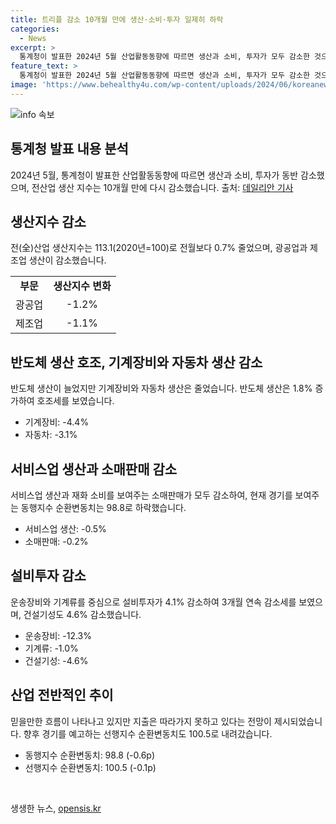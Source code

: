 ```yaml
---
title: 트리플 감소 10개월 만에 생산·소비·투자 일제히 하락
categories:
  - News
excerpt: >
  통계청이 발표한 2024년 5월 산업활동동향에 따르면 생산과 소비, 투자가 모두 감소한 것으로 나타났다. 전월 대비 생산은 0.7% 감소하며 투자는 4.1% 줄었고, 소비는 0.2% 감소했다. 반도체 생산은 증가하였지만 기계장비와 자동차 등 다른 부문에서는 감소하였으며, 이로 인해 트리플 감소 현상이 10개월 만에 나타났다고 전해졌다.
feature_text: >
  통계청이 발표한 2024년 5월 산업활동동향에 따르면 생산과 소비, 투자가 모두 감소한 것으로 나타났다. 전월 대비 생산은 0.7% 감소하며 투자는 4.1% 줄었고, 소비는 0.2% 감소했다. 반도체 생산은 증가하였지만 기계장비와 자동차 등 다른 부문에서는 감소하였으며, 이로 인해 트리플 감소 현상이 10개월 만에 나타났다고 전해졌다.
image: 'https://www.behealthy4u.com/wp-content/uploads/2024/06/koreanews.jpg'
---
```


<p><img src="https://www.behealthy4u.com/wp-content/uploads/2024/06/koreanews.jpg" alt="info 속보" /></p>

<h2 data-ke-size="size26">통계청 발표 내용 분석</h2>

<p data-ke-size="size16">2024년 5월, 통계청이 발표한 산업활동동향에 따르면 생산과 소비, 투자가 동반 감소했으며, 전산업 생산 지수는 10개월 만에 다시 감소했습니다. 출처: <a href="https://www.dailysecu.com/news/articleView.html?idxno=130020">데일리안 기사</a></p>

<h2 data-ke-size="size24">생산지수 감소</h2>

<p data-ke-size="size16">전(全)산업 생산지수는 113.1(2020년=100)로 전월보다 0.7% 줄었으며, 광공업과 제조업 생산이 감소했습니다.</p>

<table>
   <tr>
      <td style="text-align: center; height: 17px;"><b>부문</b></td>
      <td style="text-align: center; height: 17px;"><b>생산지수 변화</b></td>
   </tr>
   <tr>
      <td style="text-align: center; height: 17px;">광공업</td>
      <td style="text-align: center; height: 17px;">-1.2%</td>
   </tr>
   <tr>
      <td style="text-align: center; height: 17px;">제조업</td>
      <td style="text-align: center; height: 17px;">-1.1%</td>
   </tr>
</table>

<h2 data-ke-size="size24">반도체 생산 호조, 기계장비와 자동차 생산 감소</h2>

<p data-ke-size="size16">반도체 생산이 늘었지만 기계장비와 자동차 생산은 줄었습니다. 반도체 생산은 1.8% 증가하여 호조세를 보였습니다.</p>

<ul>
   <li>기계장비: -4.4%</li>
   <li>자동차: -3.1%</li>
</ul>

<h2 data-ke-size="size24">서비스업 생산과 소매판매 감소</h2>

<p data-ke-size="size16">서비스업 생산과 재화 소비를 보여주는 소매판매가 모두 감소하여, 현재 경기를 보여주는 동행지수 순환변동치는 98.8로 하락했습니다.</p>

<ul>
   <li>서비스업 생산: -0.5%</li>
   <li>소매판매: -0.2%</li>
</ul>

<h2 data-ke-size="size24">설비투자 감소</h2>

<p data-ke-size="size16">운송장비와 기계류를 중심으로 설비투자가 4.1% 감소하여 3개월 연속 감소세를 보였으며, 건설기성도 4.6% 감소했습니다.</p>

<ul>
   <li>운송장비: -12.3%</li>
   <li>기계류: -1.0%</li>
   <li>건설기성: -4.6%</li>
</ul>

<h2 data-ke-size="size24">산업 전반적인 추이</h2>

<p data-ke-size="size16">믿을만한 흐름이 나타나고 있지만 지출은 따라가지 못하고 있다는 전망이 제시되었습니다. 향후 경기를 예고하는 선행지수 순환변동치도 100.5로 내려갔습니다.</p>

<ul>
   <li>동행지수 순환변동치: 98.8 (-0.6p)</li>
   <li>선행지수 순환변동치: 100.5 (-0.1p)</li>
</ul>

<p data-ke-size="size16">&nbsp;</p>
생생한 뉴스, <a href="https://opensis.kr" rel="dofollow">opensis.kr</a>


